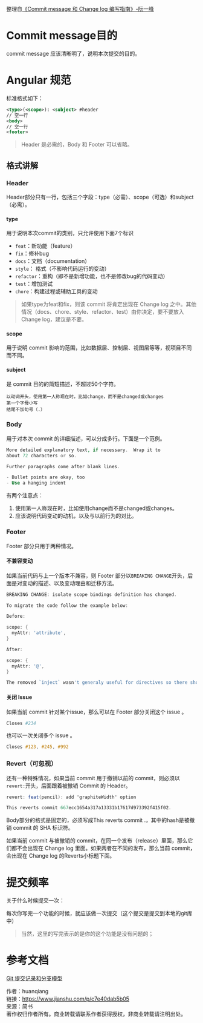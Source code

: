 整理自[《Commit message 和 Change log 编写指南》-阮一峰](https://link.jianshu.com/?t=http://www.ruanyifeng.com/blog/2016/01/commit_message_change_log.html)

# Commit message目的

commit message 应该清晰明了，说明本次提交的目的。

# Angular 规范

标准格式如下：

```xml
<type>(<scope>): <subject> #header
// 空一行
<body>
// 空一行
<footer> 
```

> Header 是必需的，Body 和 Footer 可以省略。

## 格式讲解

### Header

Header部分只有一行，包括三个字段：type（必需）、scope（可选）和subject（必需）。

#### type

用于说明本次commit的类别，只允许使用下面7个标识

-   `feat`：新功能（feature）
-   `fix`：修补bug
-   `docs`：文档（documentation）
-   `style`： 格式（不影响代码运行的变动）
-   `refactor`：重构（即不是新增功能，也不是修改bug的代码变动）
-   `test`：增加测试
-   `chore`：构建过程或辅助工具的变动

> 如果type为feat和fix，则该 commit 将肯定出现在 Change log 之中。其他情况（docs、chore、style、refactor、test）由你决定，要不要放入 Change log，建议是不要。

#### scope

用于说明 commit 影响的范围，比如数据层、控制层、视图层等等，视项目不同而不同。

#### subject

是 commit 目的的简短描述，不超过50个字符。

```undefined
以动词开头，使用第一人称现在时，比如change，而不是changed或changes
第一个字母小写
结尾不加句号（.）
```

### Body

用于对本次 commit 的详细描述，可以分成多行。下面是一个范例。

```php
More detailed explanatory text, if necessary.  Wrap it to 
about 72 characters or so. 

Further paragraphs come after blank lines.

- Bullet points are okay, too
- Use a hanging indent
```

有两个注意点：

1.  使用第一人称现在时，比如使用change而不是changed或changes。
2.  应该说明代码变动的动机，以及与以前行为的对比。

### Footer

Footer 部分只用于两种情况。

#### 不兼容变动

如果当前代码与上一个版本不兼容，则 Footer 部分以`BREAKING CHANGE`开头，后面是对变动的描述、以及变动理由和迁移方法。

```go
BREAKING CHANGE: isolate scope bindings definition has changed.

To migrate the code follow the example below:

Before:

scope: {
  myAttr: 'attribute',
}

After:

scope: {
  myAttr: '@',
}

The removed `inject` wasn't generaly useful for directives so there should be no code using it.
```

#### 关闭 Issue

如果当前 commit 针对某个issue，那么可以在 Footer 部分关闭这个 issue 。

```bash
Closes #234
```

也可以一次关闭多个 issue 。

```css
Closes #123, #245, #992
```

### Revert（可忽视）

还有一种特殊情况，如果当前 commit 用于撤销以前的 commit，则必须以`revert:`开头，后面跟着被撤销 Commit 的 Header。

```csharp
revert: feat(pencil): add 'graphiteWidth' option

This reverts commit 667ecc1654a317a13331b17617d973392f415f02.
```

Body部分的格式是固定的，必须写成This reverts commit <hash>.，其中的hash是被撤销 commit 的 SHA 标识符。

如果当前 commit 与被撤销的 commit，在同一个发布（release）里面，那么它们都不会出现在 Change log 里面。如果两者在不同的发布，那么当前 commit，会出现在 Change log 的Reverts小标题下面。

# 提交频率

关于什么时候提交一次：

每次你写完一个功能的时候，就应该做一次提交（这个提交是提交到本地的git库中）

> 当然，这里的写完表示的是你的这个功能是没有问题的；

# 参考文档

[Git 提交记录和分支模型](https://link.jianshu.com/?t=https://cattail.me/tech/2016/06/06/git-commit-message-and-branching-model.html)

  
  
作者：huanqiang  
链接：https://www.jianshu.com/p/c7e40dab5b05  
来源：简书  
著作权归作者所有。商业转载请联系作者获得授权，非商业转载请注明出处。